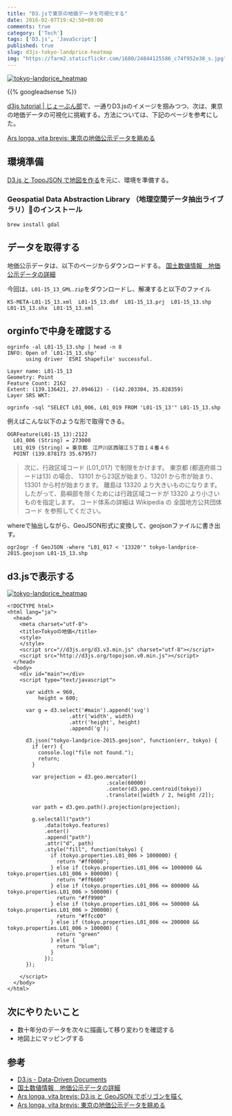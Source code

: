 ```yaml
---
title: "D3.jsで東京の地価データを可視化する"
date: 2016-02-07T19:42:50+09:00
comments: true
category: ['Tech']
tags: ['D3.js', 'JavaScript']
published: true
slug: d3js-tokyo-landprice-heatmap
img: "https://farm2.staticflickr.com/1680/24844125586_c74f952e38_s.jpg"
---
```


<p><a href="https://www.flickr.com/photos/35571855@N06/24844125586" title="tokyo-landprice_heatmapby meganii, on Flickr"><img class="img-responsive" src="https://farm2.staticflickr.com/1680/24844125586_c74f952e38_z.jpg" alt="tokyo-landprice_heatmap"></a></p>


{{% googleadsense %}}

[d3js tutorial | じょーぶん部](https://meganii.com//blog/2016/02/06/d3js-tutorial/)で、一通りD3.jsのイメージを掴みつつ、次は、東京の地価データの可視化に挑戦する。方法については、下記のページを参考にした。

[Ars longa, vita brevis: 東京の地価公示データを眺める](http://kshigeru.blogspot.jp/2013/07/tokyo-landprice.html)



## 環境準備

[D3.js と TopoJSON で地図を作る](http://ja.d3js.node.ws/blocks/mike/map/)を元に、環境を準備する。


### Geospatial Data Abstraction Library （地理空間データ抽出ライブラリ）のインストール

```
brew install gdal
```


## データを取得する

地価公示データは、以下のページからダウンロードする。
[国土数値情報　地価公示データの詳細](http://nlftp.mlit.go.jp/ksj/gml/datalist/KsjTmplt-L01-v2_3.html)

今回は、`L01-15_13_GML.zip`をダウンロードし、解凍すると以下のファイル

```
KS-META-L01-15_13.xml  L01-15_13.dbf  L01-15_13.prj  L01-15_13.shp  L01-15_13.shx  L01-15_13.xml
```



## orginfoで中身を確認する

```
ogrinfo -al L01-15_13.shp | head -n 8
INFO: Open of `L01-15_13.shp'
      using driver `ESRI Shapefile' successful.

Layer name: L01-15_13
Geometry: Point
Feature Count: 2162
Extent: (139.136421, 27.094612) - (142.203304, 35.828359)
Layer SRS WKT:
```

```
ogrinfo -sql "SELECT L01_006, L01_019 FROM 'L01-15_13'" L01-15_13.shp
```

例えばこんな以下のような形で取得できる。

```
OGRFeature(L01-15_13):2122
  L01_006 (String) = 273000
  L01_019 (String) = 東京都　江戸川区西瑞江５丁目１４番４６
  POINT (139.878173 35.67957)
```  

> 次に、行政区域コード (L01_017) で制限をかけます。 東京都 (都道府県コードは13) の場合、 13101 から23区が始まり、13201 から市が始まり、13301 から村が始まります。 離島は 13320 より大きいものになります。 したがって、島嶼部を除くためには行政区域コードが 13320 より小さいものを指定します。 コード体系の詳細は Wikipedia の 全国地方公共団体コード を参照してください。

whereで抽出しながら、GeoJSON形式に変換して、geojsonファイルに書き出す。

```
ogr2ogr -f GeoJSON -where "L01_017 < '13320'" tokyo-landprice-2015.geojson L01-15_13.shp
```



## d3.jsで表示する

<p><a href="https://www.flickr.com/photos/35571855@N06/24844125586" title="tokyo-landprice_heatmapby meganii, on Flickr"><img class="img-responsive" src="https://farm2.staticflickr.com/1680/24844125586_c74f952e38_z.jpg" alt="tokyo-landprice_heatmap"></a></p>


```
<!DOCTYPE html>
<html lang="ja">
  <head>
    <meta charset="utf-8">
    <title>Tokyoの地価</title>
    <style>
    </style>
    <script src="//d3js.org/d3.v3.min.js" charset="utf-8"></script>
    <script src="http://d3js.org/topojson.v0.min.js"></script>
  </head>
  <body>
    <div id="main"></div>
    <script type="text/javascript">

      var width = 960,
          height = 600;

      var g = d3.select('#main').append('svg')
                    .attr('width', width)
                    .attr('height', height)
                    .append('g');

      d3.json("tokyo-landprice-2015.geojson", function(err, tokyo) {
        if (err) {
          console.log("file not found.");
          return;
        }

        var projection = d3.geo.mercator()
                                .scale(60000)
                                .center(d3.geo.centroid(tokyo))
                                .translate([width / 2, height /2]);

        var path = d3.geo.path().projection(projection);

        g.selectAll("path")
            .data(tokyo.features)
            .enter()
            .append("path")
            .attr("d", path)
            .style("fill", function(tokyo) {
              if (tokyo.properties.L01_006 > 1000000) {
                return "#ff0000";
              } else if (tokyo.properties.L01_006 <= 1000000 && tokyo.properties.L01_006 > 800000) {
                return "#ff6600"
              } else if (tokyo.properties.L01_006 <= 800000 && tokyo.properties.L01_006 > 500000) {
                return "#ff9900"
              } else if (tokyo.properties.L01_006 <= 500000 && tokyo.properties.L01_006 > 200000) {
                return "#ffcc00"
              } else if (tokyo.properties.L01_006 <= 200000 && tokyo.properties.L01_006 > 100000) {
                return "green"
              } else {
                return "blue";
              }
            });
      });

    </script>
  </body>
</html>

```


## 次にやりたいこと

- 数十年分のデータを次々に描画して移り変わりを確認する
- 地図上にマッピングする


## 参考
- [D3.js - Data-Driven Documents](https://d3js.org/)
- [国土数値情報　地価公示データの詳細](http://nlftp.mlit.go.jp/ksj/gml/datalist/KsjTmplt-L01-v2_3.html)
- [Ars longa, vita brevis: D3.js と GeoJSON でポリゴンを描く](http://kshigeru.blogspot.jp/2013/03/d3-geojson-polygon.html)
- [Ars longa, vita brevis: 東京の地価公示データを眺める](http://kshigeru.blogspot.jp/2013/07/tokyo-landprice.html)
